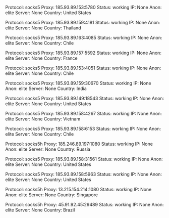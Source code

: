Protocol: socks5
Proxy: 185.93.89.153:5780
Status: working
IP: None
Anon: elite
Server: None
Country: United States

Protocol: socks5
Proxy: 185.93.89.159:4181
Status: working
IP: None
Anon: elite
Server: None
Country: Thailand

Protocol: socks5
Proxy: 185.93.89.163:4085
Status: working
IP: None
Anon: elite
Server: None
Country: Chile

Protocol: socks5
Proxy: 185.93.89.157:5592
Status: working
IP: None
Anon: elite
Server: None
Country: France

Protocol: socks5
Proxy: 185.93.89.153:4051
Status: working
IP: None
Anon: elite
Server: None
Country: Chile

Protocol: socks5
Proxy: 185.93.89.159:30670
Status: working
IP: None
Anon: elite
Server: None
Country: India

Protocol: socks5
Proxy: 185.93.89.149:18543
Status: working
IP: None
Anon: elite
Server: None
Country: United States

Protocol: socks5
Proxy: 185.93.89.158:4267
Status: working
IP: None
Anon: elite
Server: None
Country: Vietnam

Protocol: socks5
Proxy: 185.93.89.158:6153
Status: working
IP: None
Anon: elite
Server: None
Country: Chile

Protocol: socks5h
Proxy: 185.246.89.197:1080
Status: working
IP: None
Anon: elite
Server: None
Country: Russia

Protocol: socks5
Proxy: 185.93.89.158:31561
Status: working
IP: None
Anon: elite
Server: None
Country: United States

Protocol: socks5
Proxy: 185.93.89.158:5963
Status: working
IP: None
Anon: elite
Server: None
Country: United States

Protocol: socks5h
Proxy: 13.215.154.214:1080
Status: working
IP: None
Anon: elite
Server: None
Country: Singapore

Protocol: socks5h
Proxy: 45.91.92.45:29489
Status: working
IP: None
Anon: elite
Server: None
Country: Brazil

